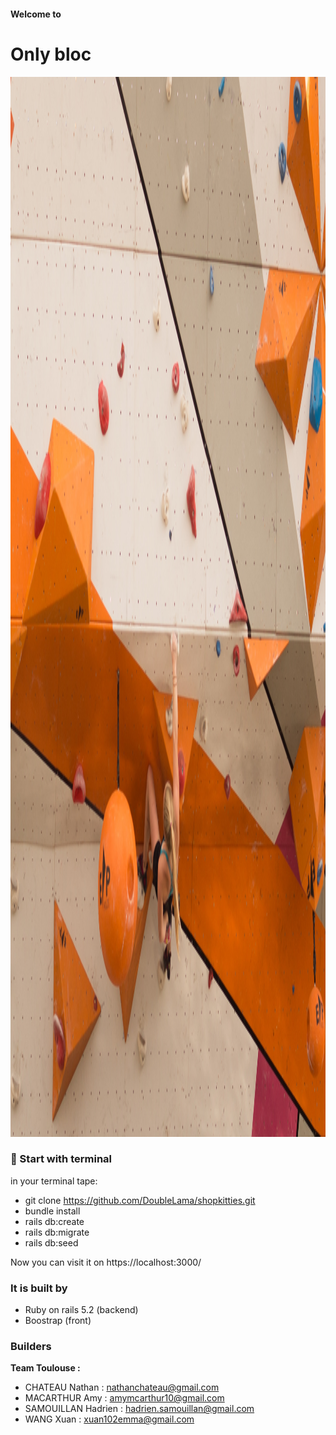 #### Welcome to 
# Only bloc
<img src="wall.jpg" width="2547" height="1696" >

### :wrench: Start with terminal
in your terminal tape:
- git clone https://github.com/DoubleLama/shopkitties.git
- bundle install
- rails db:create
- rails db:migrate
- rails db:seed

Now you can visit it on https://localhost:3000/

### It is built by
- Ruby on rails 5.2 (backend)
- Boostrap (front)

### Builders
**Team Toulouse :**

- CHATEAU Nathan : nathanchateau@gmail.com
- MACARTHUR Amy : amymcarthur10@gmail.com
- SAMOUILLAN Hadrien : hadrien.samouillan@gmail.com
- WANG Xuan : xuan102emma@gmail.com
